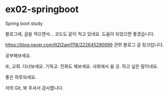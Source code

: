 # ex02-springboot
Spring boot study



블로그에, 글을 적으면서... 코드도 같이 적고 있네요. 도움이 되었으면 좋겠습니다.

https://blog.naver.com/tt2t2am1118/222645290699 관련 블로그 글 링크입니다.

공부해보세요.




또, 교회. 다녀보세요. 기독교. 전화도 해보세요. 사회에서 쉴 곳. 하고 싶은 말이네요.


좋은 하루되세요.


저의 Git, 봐 주셔서 감사합니다.
